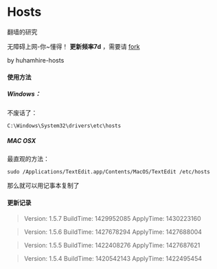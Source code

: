 # Hosts
翻墙的研究

无障碍上网-你~懂得！ **更新频率7d** ，需要请 [fork][1]

by huhamhire-hosts

#### 使用方法

##### Windows：

不废话了：

    C:\Windows\System32\drivers\etc\hosts

##### MAC OSX

最直观的方法：

    sudo /Applications/TextEdit.app/Contents/MacOS/TextEdit /etc/hosts

那么就可以用记事本复制了

#### 更新记录

> Version: 1.5.7
> BuildTime: 1429952085
> ApplyTime: 1430223160

> Version: 1.5.6
> BuildTime: 1427678294
> ApplyTime: 1427688004


> Version: 1.5.5
> BuildTime: 1422408276
> ApplyTime: 1427687621


> Version: 1.5.4
> BuildTime: 1420542143
> ApplyTime: 1422495454



[1]: https://github.com/highsea/Hosts/fork "fork hosts"
